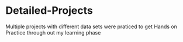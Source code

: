 # Detailed-Projects
Multiple projects with different data sets were praticed to get Hands on Practice through out my learning phase
